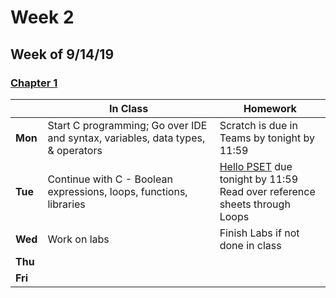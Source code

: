 <meta http-equiv="refresh" content="300"/>

# Week 2

## Week of 9/14/19 

### [Chapter 1](/ap/curriculum/1)

  |       |In Class               |Homework   |
  |-------|---------              |---------  |
  |**Mon**|Start C programming; Go over IDE and syntax, variables, data types, & operators |Scratch is due in Teams by tonight by 11:59 |
  |**Tue**|Continue with C - Boolean expressions, loops, functions, libraries |[Hello PSET](\ap\psets\hello) due tonight by 11:59<br>Read over reference sheets through Loops |
  |**Wed**|Work on labs |Finish Labs if not done in class |
  |**Thu**| | |
  |**Fri**| | |


<!-- 
**Wed:** Continue with C - Boolean expressions, loops, functions, libraries
    - Read over reference sheets through Loops & watch the [lecture video for chapter 1](https://video.cs50.net/2018/fall/lectures/1?t=15m58s) starting at this link and going through User Input at appx 50 minutes
**Thu:** Make sure to watch the video above, and Get [Fahrenheit](https://docs.cs50.net/2019/ap/problems/fahrenheit/fahrenheit.html) done for Monday
**Fri:**  -->